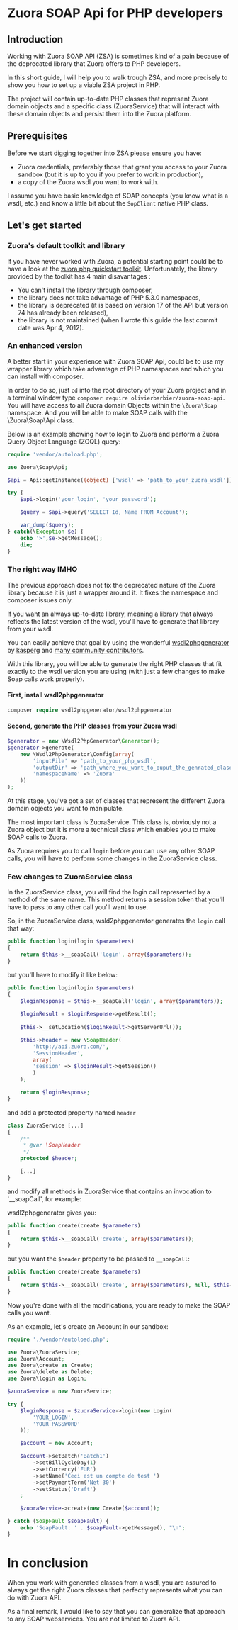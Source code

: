 Zuora SOAP Api for PHP developers
=======


## Introduction
Working with Zuora SOAP API (ZSA) is sometimes kind of a pain because of the deprecated library that Zuora offers to PHP developers.

In this short guide, I will help you to walk trough ZSA, and more precisely to show you how to set up a viable ZSA project in PHP.

The project will contain up-to-date PHP classes that represent Zuora domain objects and a specific class (ZuoraService) that will interact with these domain objects and persist them into the Zuora platform.

## Prerequisites
Before we start digging together into ZSA please ensure you have:

* Zuora credentials, preferably those that grant you access to your Zuora sandbox (but it is up to you if you prefer to work in production), 
* a copy of the Zuora wsdl you want to work with.

I assume you have basic knowledge of SOAP concepts (you know what is a wsdl, etc.) and know a little bit about the `SopClient` native PHP class.

## Let's get started

### Zuora's default toolkit and library
If you have never worked with Zuora, a potential starting point could be to have a look at the [zuora php quickstart toolkit](https://github.com/zuora/php-quickstart). 
Unfortunately, the library provided by the toolkit has 4 main disavantages : 

* You can't install the library through composer,
* the library does not take advantage of PHP 5.3.0 namespaces,
* the library is deprecated (it is based on version 17 of the API but version 74 has already been released),
* the library is not maintained (when I wrote this guide the last commit date was Apr 4, 2012).

### An enhanced version

A better start in your experience with Zuora SOAP Api, could be to use my wrapper library which take advantage of PHP namespaces and which you can install with composer.

In order to do so, just `cd` into the root directory of your Zuora project and in a terminal window type `composer require olivierbarbier/zuora-soap-api`.
You will have access to all Zuora domain Objects within the `\Zuora\Soap` namespace. And you will be able to make SOAP calls with the \Zuora\Soap\Api class.

Below is an example showing how to login to Zuora and perform a Zuora Query Object Language (ZOQL) query:

```php
require 'vendor/autoload.php';

use Zuora\Soap\Api;

$api = Api::getInstance((object) ['wsdl' => 'path_to_your_zuora_wsdl']);

try {
    $api->login('your_login', 'your_password');

    $query = $api->query('SELECT Id, Name FROM Account');

    var_dump($query);
} catch(\Exception $e) {
    echo '>',$e->getMessage();
    die;
}
```

### The right way IMHO

The previous approach does not fix the deprecated nature of the Zuora library because it is just a wrapper around it. It fixes the namespace and composer issues only.

If you want an always up-to-date library, meaning a library that  always reflects the latest version of the wsdl, you'll have to generate that library from your wsdl. 

You can easily achieve that goal by using the wonderful [wsdl2phpgenerator](https://github.com/wsdl2phpgenerator/wsdl2phpgenerator) by [kasperg](https://github.com/kasperg) and [many community contributors](https://github.com/wsdl2phpgenerator/wsdl2phpgenerator/graphs/contributors).

With this library, you will be able to generate the right PHP classes that fit exactly to the wsdl version you are using (with just a few changes to make Soap calls work properly).

#### First, install wsdl2phpgenerator
```php
composer require wsdl2phpgenerator/wsdl2phpgenerator
```

#### Second, generate the PHP classes from your Zuora wsdl

```php
$generator = new \Wsdl2PhpGenerator\Generator();
$generator->generate(
    new \Wsdl2PhpGenerator\Config(array(
        'inputFile' => 'path_to_your_php_wsdl',
        'outputDir' => 'path_where_you_want_to_ouput_the_genrated_clases',
        'namespaceName' => 'Zuora'
    ))
);
```

At this stage, you've got a set of classes that represent the different Zuora domain objects you want to manipulate.

The most important class is ZuoraService. This class is, obviously not a Zuora object but it is more a technical class which enables you to make SOAP calls to Zuora.

As Zuora requires you to call `login` before you can use any other SOAP calls, you will have to perform some changes in the ZuoraService class. 

### Few changes to ZuoraService class

In the ZuoraService class, you will find the login call represented by a method of the same name. This method returns a session token that you'll have to pass to any other call you'll want to use.

So, in the ZuoraService class, wsld2phpgenerator generates the `login` call that way:

```php
public function login(login $parameters)
{
    return $this->__soapCall('login', array($parameters));
}
```

but you'll have to modify it like below:
```php
public function login(login $parameters)
{
    $loginResponse = $this->__soapCall('login', array($parameters));
    
    $loginResult = $loginResponse->getResult();
    
    $this->__setLocation($loginResult->getServerUrl());

    $this->header = new \SoapHeader(
        'http://api.zuora.com/',
        'SessionHeader',
        array(
        'session' => $loginResult->getSession()
        )
    );

    return $loginResponse;
}
```

and add a protected property named `header`
```php
class ZuoraService [...]
{
    /**
     * @var \SoapHeader
     */
    protected $header;

    [...]
}
```

and modify all methods in ZuoraService that contains an invocation to '__soapCall', for example:

wsdl2phpgenerator gives you:
```php
public function create(create $parameters)
{
    return $this->__soapCall('create', array($parameters));
}
```

but you want the `$header` property to be passed to `__soapCall`:
```php
public function create(create $parameters)
{
    return $this->__soapCall('create', array($parameters), null, $this->header);
}
```

Now you're done with all the modifications, you are ready to make the SOAP calls you want.

As an example, let's create an Account in our sandbox:

```php
require './vendor/autoload.php';

use Zuora\ZuoraService;
use Zuora\Account;
use Zuora\create as Create;
use Zuora\delete as Delete;
use Zuora\login as Login;

$zuoraService = new ZuoraService;

try {
	$loginResponse = $zuoraService->login(new Login(
		'YOUR_LOGIN', 
		'YOUR_PASSWORD'
	));

	$account = new Account;

	$account->setBatch('Batch1')
		->setBillCycleDay(1)
		->setCurrency('EUR')
		->setName('Ceci est un compte de test ')
		->setPaymentTerm('Net 30')
		->setStatus('Draft')
	;

	$zuoraService->create(new Create($account));

} catch (SoapFault $soapFault) {
	echo 'SoapFault: ' . $soapFault->getMessage(), "\n";
}
```
# In conclusion
When you work with generated classes from a wsdl, you are assured to always get the right Zuora classes that perfectly represents what you can do with Zuora API. 


As a final remark, I would like to say that you can generalize that approach to any SOAP webservices. You are not limited to Zuora API.

